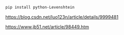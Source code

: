 ```sh
pip install python-Levenshtein
```


https://blog.csdn.net/luo123n/article/details/9999481

https://www.jb51.net/article/98449.htm
